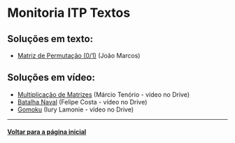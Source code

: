 # Monitoria ITP Textos
## Soluções em texto:
- [Matriz de Permutação (0/1)](./matriz_de_permutacao.md) (João Marcos)

## Soluções em vídeo:
- [Multiplicação de Matrizes](https://drive.google.com/file/d/1jy7fO3mu15U_Q13FH6aKGRJmaxJ-u-VX/view?usp=sharing) (Márcio Tenório - vídeo no Drive)
- [Batalha Naval](https://drive.google.com/file/d/118UrIiEqSSusv41ok65-ObvFP6jBBNap/view?usp=sharing) (Felipe Costa - vídeo no Drive)
- [Gomoku](https://drive.google.com/file/d/1yB3AOXjneLXqwI0k4sxABzyk79A2oUka/view?usp=sharing) (Iury Lamonie - vídeo no Drive)

---
#### [Voltar para a página inicial](https://github.com/bti-ufrn/monitoria-itp)
